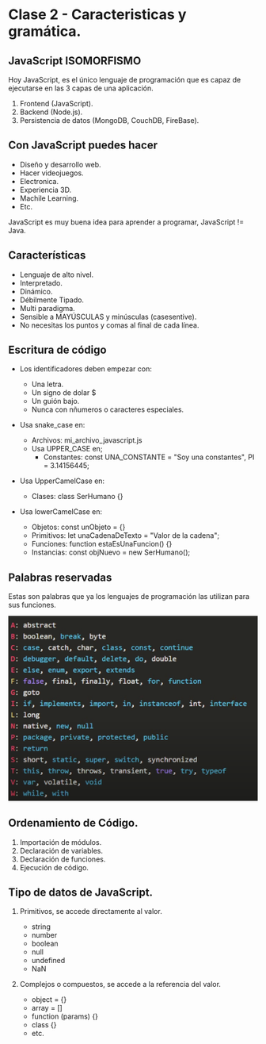# Clase 2 - Caracteristicas y gramática.

## JavaScript ISOMORFISMO

Hoy JavaScript, es el único lenguaje de programación que es capaz de ejecutarse en las 3 capas de una aplicación.

1. Frontend (JavaScript).
2. Backend (Node.js).
3. Persistencia de datos (MongoDB, CouchDB, FireBase).

## Con JavaScript puedes hacer

- Diseño y desarrollo web.
- Hacer videojuegos.
- Electronica.
- Experiencia 3D.
- Machile Learning.
- Etc.

JavaScript es muy buena idea para aprender a programar, JavaScript != Java.

## Características

- Lenguaje de alto nivel.
- Interpretado.
- Dinámico.
- Débilmente Tipado.
- Multi paradigma.
- Sensible a MAYÚSCULAS y minúsculas (casesentive).
- No necesitas los puntos y comas al final de cada línea.

## Escritura de código

- Los identificadores deben empezar con:
    - Una letra.
    - Un signo de dolar $
    - Un guión bajo.
    - Nunca con nñumeros o caracteres especiales.

- Usa snake_case en:
    - Archivos: mi_archivo_javascript.js
    - Usa UPPER_CASE en;
        - Constantes:
            const UNA_CONSTANTE = "Soy una constantes",
                PI = 3.14156445;
    
- Usa UpperCamelCase en:
    - Clases:
        class SerHumano {}
- Usa lowerCamelCase en:
    - Objetos:
        const unObjeto = {}
    - Primitivos:
        let unaCadenaDeTexto = "Valor de la cadena";
    - Funciones:
        function estaEsUnaFuncion() {}
    - Instancias:
        const objNuevo = new SerHumano();

## Palabras reservadas

Estas son palabras que ya los lenguajes de programación las utilizan para sus funciones.

![palabras reservadas](img/palabras-reservadas.png)

## Ordenamiento de Código.

1. Importación de módulos.
2. Declaración de variables.
3. Declaración de funciones.
4. Ejecución de código.

## Tipo de datos de JavaScript.

1. Primitivos, se accede directamente al valor.
    - string
    - number
    - boolean
    - null
    - undefined
    - NaN

2. Complejos o compuestos, se accede a la referencia del valor.
    - object = {}
    - array = []
    - function (params) {}
    - class {}
    - etc.

